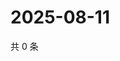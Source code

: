 # 2025-08-11

共 0 条

<!-- BEGIN ZHIHUQUESTIONS -->
<!-- 最后更新时间 Mon Aug 11 2025 06:10:57 GMT+0800 (China Standard Time) -->

<!-- END ZHIHUQUESTIONS -->
